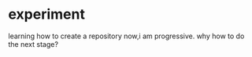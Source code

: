 # experiment
learning how to create a repository
now,i am progressive.
why
how to do the next stage?

